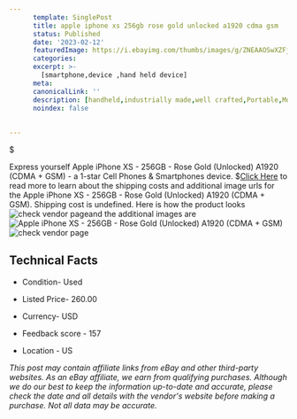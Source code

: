 ```yaml
---
      template: SinglePost
      title: apple iphone xs 256gb rose gold unlocked a1920 cdma gsm 
      status: Published
      date: '2023-02-12'
      featuredImage: https://i.ebayimg.com/thumbs/images/g/ZNEAAOSwXZFj5W8O/s-l225.jpg
      categories: 
      excerpt: >-
        [smartphone,device ,hand held device]
      meta:
      canonicalLink: ''
      description: [handheld,industrially made,well crafted,Portable,Mobile,Compact,Convenient,Lightweight,Maneuverable,Man-portable,Miniature,Carriable,Hand-held,Light,Holdable,Transportable,Mobile device,Pocket-sized,On-the-go,Wireless,Cordless,Compact size,Convenient size, smartphone,device ,hand held device]
      noindex: false
      
        
---
```

$

Express yourself Apple iPhone XS - 256GB - Rose Gold (Unlocked) A1920 (CDMA + GSM) - a 1-star Cell Phones & Smartphones device.
$[Click Here](https://www.ebay.com/itm/234891912964?hash=item36b0a62704%3Ag%3AZNEAAOSwXZFj5W8O&mkevt=1&mkcid=1&mkrid=711-53200-19255-0&campid=%253CePNCampaignId%253E&customid=%253CreferenceId%253E&toolid=10049) to read more to learn about the shipping costs and additional image urls for the Apple iPhone XS - 256GB - Rose Gold (Unlocked) A1920 (CDMA + GSM). Shipping cost is undefined. Here is how the product looks ![check vendor page](https://i.ebayimg.com/thumbs/images/g/ZNEAAOSwXZFj5W8O/s-l225.jpg)and the additional images are![Apple iPhone XS - 256GB - Rose Gold (Unlocked) A1920 (CDMA + GSM)](https://i.ebayimg.com/images/g/ZNEAAOSwXZFj5W8O/s-l1600.jpg)![check vendor page](https://origin-galleryplus.ebayimg.com/ws/web/234891912964_2_0_1/225x225.jpg,https://origin-galleryplus.ebayimg.com/ws/web/234891912964_3_0_1/225x225.jpg,https://origin-galleryplus.ebayimg.com/ws/web/234891912964_4_0_1/225x225.jpg,https://origin-galleryplus.ebayimg.com/ws/web/234891912964_5_0_1/225x225.jpg,https://origin-galleryplus.ebayimg.com/ws/web/234891912964_6_0_1/225x225.jpg,https://origin-galleryplus.ebayimg.com/ws/web/234891912964_7_0_1/225x225.jpg,https://origin-galleryplus.ebayimg.com/ws/web/234891912964_8_0_1/225x225.jpg)



 ## Technical Facts 



     
      

 - Condition- Used 


      

 - Listed Price- 260.00 


      

 - Currency- USD 


      

 - Feedback score - 157 


      

 - Location - US 


      
      

 *_This post may contain affiliate links from eBay and other third-party websites. As an eBay affiliate, we earn from qualifying purchases. Although we do our best to keep the information up-to-date and accurate, please check the date and all details with the vendor's website before making a purchase. Not all data may be accurate._*






